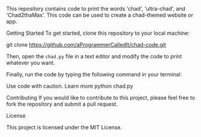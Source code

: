 This repository contains code to print the words 'chad', 'ultra-chad', and 'Chad2thaMax'. This code can be used to create a chad-themed website or app.

Getting Started
To get started, clone this repository to your local machine:

git clone https://github.com/aProgrammerCalledIt/chad-code.git


Then, open the `chad.py` file in a text editor and modify the code to print whatever you want.

Finally, run the code by typing the following command in your terminal:

Use code with caution. Learn more
python chad.py

Contributing
If you would like to contribute to this project, please feel free to fork the repository and submit a pull request.

License

This project is licensed under the MIT License.
